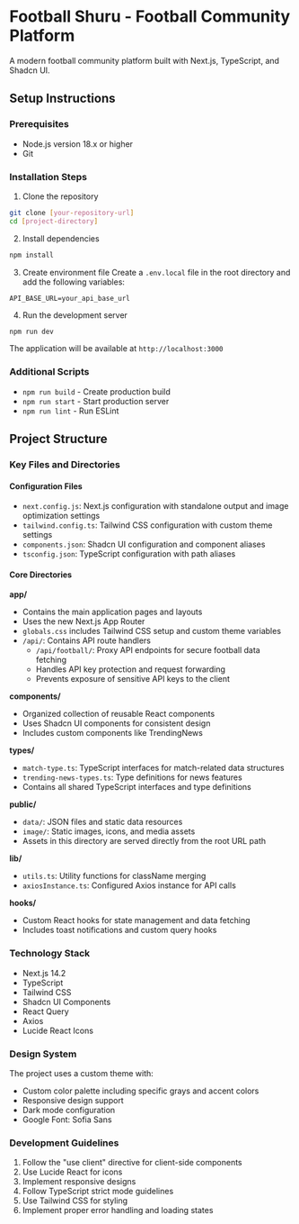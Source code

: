 # Football Shuru - Football Community Platform

A modern football community platform built with Next.js, TypeScript, and Shadcn UI.

## Setup Instructions

### Prerequisites

- Node.js version 18.x or higher
- Git

### Installation Steps

1. Clone the repository

```bash
git clone [your-repository-url]
cd [project-directory]
```

2. Install dependencies

```bash
npm install
```

3. Create environment file
   Create a `.env.local` file in the root directory and add the following variables:

```env
API_BASE_URL=your_api_base_url

```

4. Run the development server

```bash
npm run dev
```

The application will be available at `http://localhost:3000`

### Additional Scripts

- `npm run build` - Create production build
- `npm run start` - Start production server
- `npm run lint` - Run ESLint

## Project Structure

### Key Files and Directories

#### Configuration Files

- `next.config.js`: Next.js configuration with standalone output and image optimization settings
- `tailwind.config.ts`: Tailwind CSS configuration with custom theme settings
- `components.json`: Shadcn UI configuration and component aliases
- `tsconfig.json`: TypeScript configuration with path aliases

#### Core Directories

**app/**

- Contains the main application pages and layouts
- Uses the new Next.js App Router
- `globals.css` includes Tailwind CSS setup and custom theme variables
- `/api/`: Contains API route handlers
  - `/api/football/`: Proxy API endpoints for secure football data fetching
  - Handles API key protection and request forwarding
  - Prevents exposure of sensitive API keys to the client

**components/**

- Organized collection of reusable React components
- Uses Shadcn UI components for consistent design
- Includes custom components like TrendingNews

**types/**

- `match-type.ts`: TypeScript interfaces for match-related data structures
- `trending-news-types.ts`: Type definitions for news features
- Contains all shared TypeScript interfaces and type definitions

**public/**

- `data/`: JSON files and static data resources
- `image/`: Static images, icons, and media assets
- Assets in this directory are served directly from the root URL path

**lib/**

- `utils.ts`: Utility functions for className merging
- `axiosInstance.ts`: Configured Axios instance for API calls

**hooks/**

- Custom React hooks for state management and data fetching
- Includes toast notifications and custom query hooks

### Technology Stack

- Next.js 14.2
- TypeScript
- Tailwind CSS
- Shadcn UI Components
- React Query
- Axios
- Lucide React Icons

### Design System

The project uses a custom theme with:

- Custom color palette including specific grays and accent colors
- Responsive design support
- Dark mode configuration
- Google Font: Sofia Sans

### Development Guidelines

1. Follow the "use client" directive for client-side components
2. Use Lucide React for icons
3. Implement responsive designs
4. Follow TypeScript strict mode guidelines
5. Use Tailwind CSS for styling
6. Implement proper error handling and loading states
